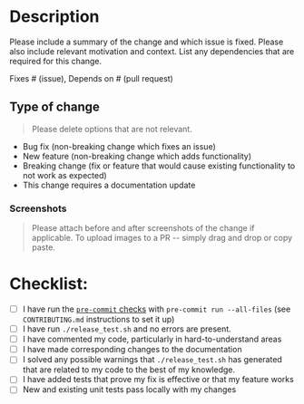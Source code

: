 # Description

Please include a summary of the change and which issue is fixed. Please also include relevant motivation and context. List any dependencies that are required for this change.

Fixes # (issue), Depends on # (pull request)

## Type of change

> Please delete options that are not relevant.

- Bug fix (non-breaking change which fixes an issue)
- New feature (non-breaking change which adds functionality)
- Breaking change (fix or feature that would cause existing functionality to not work as expected)
- This change requires a documentation update

### Screenshots

> Please attach before and after screenshots of the change if applicable.
> To upload images to a PR -- simply drag and drop or copy paste.

# Checklist:

- [ ] I have run the [`pre-commit` checks](https://pre-commit.com/) with `pre-commit run --all-files` (see `CONTRIBUTING.md` instructions to set it up)
- [ ] I have run `./release_test.sh` and no errors are present.
- [ ] I have commented my code, particularly in hard-to-understand areas
- [ ] I have made corresponding changes to the documentation
- [ ] I solved any possible warnings that `./release_test.sh` has generated that are related to my code to the best of my knowledge.
- [ ] I have added tests that prove my fix is effective or that my feature works
- [ ] New and existing unit tests pass locally with my changes

<!--
You can mark something as done by putting an x character in it

For example,
- [x] I have done this task
- [ ] I have not done this task
-->
